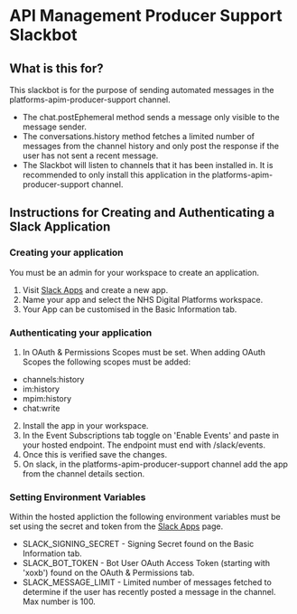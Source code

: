# API Management Producer Support Slackbot

## What is this for?

This slackbot is for the purpose of sending automated messages in the platforms-apim-producer-support channel.

- The chat.postEphemeral method sends a message only visible to the message sender.
- The conversations.history method fetches a limited number of messages from the channel history and only post the response if the user has not sent a recent message.
- The Slackbot will listen to channels that it has been installed in.
  It is recommended to only install this application in the platforms-apim-producer-support channel.

## Instructions for Creating and Authenticating a Slack Application

### Creating your application

You must be an admin for your workspace to create an application.

1. Visit [Slack Apps](https://api.slack.com/apps/) and create a new app.
2. Name your app and select the NHS Digital Platforms workspace.
3. Your App can be customised in the Basic Information tab.

### Authenticating your application

1. In OAuth & Permissions Scopes must be set. When adding OAuth Scopes the following scopes must be added:

- channels:history
- im:history
- mpim:history
- chat:write

2. Install the app in your workspace.
3. In the Event Subscriptions tab toggle on 'Enable Events' and paste in your hosted endpoint. The endpoint must end with /slack/events.
4. Once this is verified save the changes.
5. On slack, in the platforms-apim-producer-support channel add the app from the channel details section.

### Setting Environment Variables

Within the hosted appliction the following environment variables must be set using the secret and token from the [Slack Apps](https://api.slack.com/apps/) page.

- SLACK_SIGNING_SECRET - Signing Secret found on the Basic Information tab.
- SLACK_BOT_TOKEN - Bot User OAuth Access Token (starting with 'xoxb') found on the OAuth & Permissions tab.
- SLACK_MESSAGE_LIMIT - Limited number of messages fetched to determine if the user has recently posted a message in the channel. Max number is 100.
